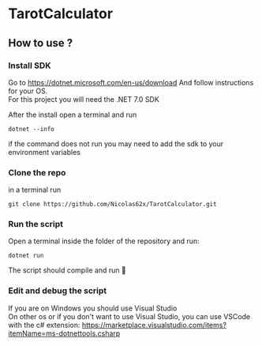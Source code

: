 # TarotCalculator

## How to use ?

### Install SDK

Go to https://dotnet.microsoft.com/en-us/download And follow instructions for your OS.\
For this project you will need the .NET 7.0 SDK

After the install open a terminal and run

```
dotnet --info
```

if the command does not run you may need to add the sdk to your environment variables

### Clone the repo

in a terminal run
```
git clone https://github.com/Nicolas62x/TarotCalculator.git
```

### Run the script
Open a terminal inside the folder of the repository and run:
```
dotnet run
```
The script should compile and run 🥳

### Edit and debug the script

If you are on Windows you should use Visual Studio\
On other os or if you don't want to use Visual Studio, you can use VSCode with the c# extension:
https://marketplace.visualstudio.com/items?itemName=ms-dotnettools.csharp
